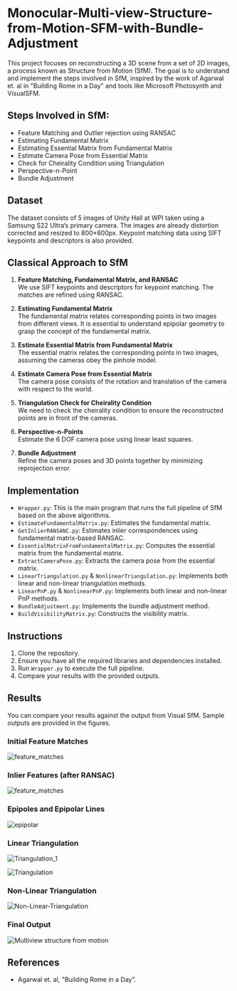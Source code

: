 # Monocular-Multi-view-Structure-from-Motion-SFM-with-Bundle-Adjustment
This project focuses on reconstructing a 3D scene from a set of 2D images, a process known as Structure from Motion (SfM). The goal is to understand and implement the steps involved in SfM, inspired by the work of Agarwal et. al in "Building Rome in a Day" and tools like Microsoft Photosynth and VisualSFM.

## Steps Involved in SfM:
- Feature Matching and Outlier rejection using RANSAC
- Estimating Fundamental Matrix
- Estimating Essential Matrix from Fundamental Matrix
- Estimate Camera Pose from Essential Matrix
- Check for Cheirality Condition using Triangulation
- Perspective-n-Point
- Bundle Adjustment

## Dataset
The dataset consists of 5 images of Unity Hall at WPI taken using a Samsung S22 Ultra’s primary camera. The images are already distortion corrected and resized to 800×600px. Keypoint matching data using SIFT keypoints and descriptors is also provided.

## Classical Approach to SfM
1. **Feature Matching, Fundamental Matrix, and RANSAC**  
We use SIFT keypoints and descriptors for keypoint matching. The matches are refined using RANSAC.

2. **Estimating Fundamental Matrix**  
The fundamental matrix relates corresponding points in two images from different views. It is essential to understand epipolar geometry to grasp the concept of the fundamental matrix.

3. **Estimate Essential Matrix from Fundamental Matrix**  
The essential matrix relates the corresponding points in two images, assuming the cameras obey the pinhole model.

4. **Estimate Camera Pose from Essential Matrix**  
The camera pose consists of the rotation and translation of the camera with respect to the world.

5. **Triangulation Check for Cheirality Condition**  
We need to check the cheirality condition to ensure the reconstructed points are in front of the cameras.

6. **Perspective-n-Points**  
Estimate the 6 DOF camera pose using linear least squares.

7. **Bundle Adjustment**  
Refine the camera poses and 3D points together by minimizing reprojection error.

## Implementation
- `Wrapper.py`: This is the main program that runs the full pipeline of SfM based on the above algorithms.
- `EstimateFundamentalMatrix.py`: Estimates the fundamental matrix.
- `GetInlierRANSANC.py`: Estimates inlier correspondences using fundamental matrix-based RANSAC.
- `EssentialMatrixFromFundamentalMatrix.py`: Computes the essential matrix from the fundamental matrix.
- `ExtractCameraPose.py`: Extracts the camera pose from the essential matrix.
- `LinearTriangulation.py` & `NonlinearTriangulation.py`: Implements both linear and non-linear triangulation methods.
- `LinearPnP.py` & `NonlinearPnP.py`: Implements both linear and non-linear PnP methods.
- `BundleAdjustment.py`: Implements the bundle adjustment method.
- `BuildVisibilityMatrix.py`: Constructs the visibility matrix.


## Instructions
1. Clone the repository.
2. Ensure you have all the required libraries and dependencies installed.
3. Run `Wrapper.py` to execute the full pipeline.
4. Compare your results with the provided outputs.

## Results
You can compare your results against the output from Visual SfM. Sample outputs are provided in the figures.

### Initial Feature Matches
![feature_matches](Outputs/feature_matches.png)


### Inlier Features (after RANSAC)
![feature_matches](Outputs/inlier_features_ransac.png)


### Epipoles and Epipolar Lines
![epipolar](Outputs/epipolar_1-2_new.png)

### Linear Triangulation
![Triangulation_1](Outputs/linear_triangulation_1.png)

![Triangulation](Outputs/linear_triangulation.png)

### Non-Linear Triangulation
![Non-Linear-Triangulation](Outputs/non-linear_triangulation.png)

### Final Output
![Multiview structure from motion](https://user-images.githubusercontent.com/63463655/236314227-9ccb62e4-fa8e-4f85-ae54-ef4660ceb949.png)

## References
- Agarwal et. al, "Building Rome in a Day".
